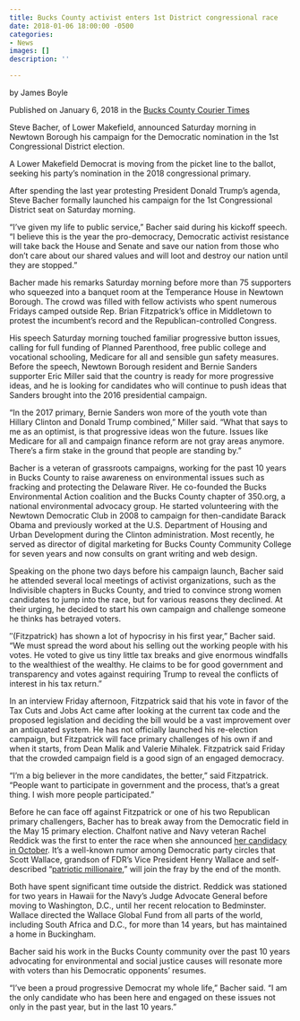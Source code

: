 ```yaml
---
title: Bucks County activist enters 1st District congressional race
date: 2018-01-06 18:00:00 -0500
categories:
- News
images: []
description: ''

---
```

by James Boyle

Published on January 6, 2018 in the [Bucks County Courier Times](http://www.buckscountycouriertimes.com/news/20180106/bucks-county-activist-enters-8th-district-congressional-race "Bucks County activist enters 1st District Congressional Race")

Steve Bacher, of Lower Makefield, announced Saturday morning in Newtown Borough his campaign for the Democratic nomination in the 1st Congressional District election.

A Lower Makefield Democrat is moving from the picket line to the ballot, seeking his party’s nomination in the 2018 congressional primary.

After spending the last year protesting President Donald Trump’s agenda, Steve Bacher formally launched his campaign for the 1st Congressional District seat on Saturday morning.

“I’ve given my life to public service,” Bacher said during his kickoff speech. “I believe this is the year the pro-democracy, Democratic activist resistance will take back the House and Senate and save our nation from those who don’t care about our shared values and will loot and destroy our nation until they are stopped.”

Bacher made his remarks Saturday morning before more than 75 supporters who squeezed into a banquet room at the Temperance House in Newtown Borough. The crowd was filled with fellow activists who spent numerous Fridays camped outside Rep. Brian Fitzpatrick’s office in Middletown to protest the incumbent’s record and the Republican-controlled Congress.

His speech Saturday morning touched familiar progressive button issues, calling for full funding of Planned Parenthood, free public college and vocational schooling, Medicare for all and sensible gun safety measures. Before the speech, Newtown Borough resident and Bernie Sanders supporter Eric Miller said that the country is ready for more progressive ideas, and he is looking for candidates who will continue to push ideas that Sanders brought into the 2016 presidential campaign.

“In the 2017 primary, Bernie Sanders won more of the youth vote than Hillary Clinton and Donald Trump combined,” Miller said. “What that says to me as an optimist, is that progressive ideas won the future. Issues like Medicare for all and campaign finance reform are not gray areas anymore. There’s a firm stake in the ground that people are standing by.”

Bacher is a veteran of grassroots campaigns, working for the past 10 years in Bucks County to raise awareness on environmental issues such as fracking and protecting the Delaware River. He co-founded the Bucks Environmental Action coalition and the Bucks County chapter of 350.org, a national environmental advocacy group. He started volunteering with the Newtown Democratic Club in 2008 to campaign for then-candidate Barack Obama and previously worked at the U.S. Department of Housing and Urban Development during the Clinton administration. Most recently, he served as director of digital marketing for Bucks County Community College for seven years and now consults on grant writing and web design.

Speaking on the phone two days before his campaign launch, Bacher said he attended several local meetings of activist organizations, such as the Indivisible chapters in Bucks County, and tried to convince strong women candidates to jump into the race, but for various reasons they declined. At their urging, he decided to start his own campaign and challenge someone he thinks has betrayed voters.

″(Fitzpatrick) has shown a lot of hypocrisy in his first year,” Bacher said. “We must spread the word about his selling out the working people with his votes. He voted to give us tiny little tax breaks and give enormous windfalls to the wealthiest of the wealthy. He claims to be for good government and transparency and votes against requiring Trump to reveal the conflicts of interest in his tax return.”

In an interview Friday afternoon, Fitzpatrick said that his vote in favor of the Tax Cuts and Jobs Act came after looking at the current tax code and the proposed legislation and deciding the bill would be a vast improvement over an antiquated system. He has not officially launched his re-election campaign, but Fitzpatrick will face primary challenges of his own if and when it starts, from Dean Malik and Valerie Mihalek. Fitzpatrick said Friday that the crowded campaign field is a good sign of an engaged democracy.

“I’m a big believer in the more candidates, the better,” said Fitzpatrick. “People want to participate in government and the process, that’s a great thing. I wish more people participated.”

Before he can face off against Fitzpatrick or one of his two Republican primary challengers, Bacher has to break away from the Democratic field in the May 15 primary election. Chalfont native and Navy veteran Rachel Reddick was the first to enter the race when she announced [her candidacy in October](http://www.theintell.com/220e80c9-c340-5831-b198-6aa400813364.html). It’s a well-known rumor among Democratic party circles that Scott Wallace, grandson of FDR’s Vice President Henry Wallace and self-described “[patriotic millionaire](https://patrioticmillionaires.org/2016/03/30/why-i-am-a-patriotic-millionaire-scott-wallace/),” will join the fray by the end of the month.

Both have spent significant time outside the district. Reddick was stationed for two years in Hawaii for the Navy’s Judge Advocate General before moving to Washington, D.C., until her recent relocation to Bedminster. Wallace directed the Wallace Global Fund from all parts of the world, including South Africa and D.C., for more than 14 years, but has maintained a home in Buckingham.

Bacher said his work in the Bucks County community over the past 10 years advocating for environmental and social justice causes will resonate more with voters than his Democratic opponents’ resumes.

“I’ve been a proud progressive Democrat my whole life,” Bacher said. “I am the only candidate who has been here and engaged on these issues not only in the past year, but in the last 10 years.”